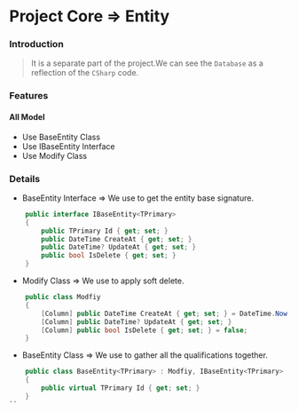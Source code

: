 # Project Core => Entity

### Introduction 
> It is a separate part of the project.We can see the `Database` as a reflection of the `CSharp` code.

### Features 
#### All Model 
- Use BaseEntity Class 
- Use IBaseEntity Interface  
- Use Modify Class 

### Details
- BaseEntity Interface => We use to get the entity base signature.
```cs
    public interface IBaseEntity<TPrimary>
    {
        public TPrimary Id { get; set; }
        public DateTime CreateAt { get; set; }
        public DateTime? UpdateAt { get; set; }
        public bool IsDelete { get; set; }
    }

```
- Modify Class => We use to apply soft delete.
```cs
    public class Modfiy
    {
        [Column] public DateTime CreateAt { get; set; } = DateTime.Now;
        [Column] public DateTime? UpdateAt { get; set; }
        [Column] public bool IsDelete { get; set; } = false;
    }

```
- BaseEntity Class => We use to gather all the qualifications together.
```cs
    public class BaseEntity<TPrimary> : Modfiy, IBaseEntity<TPrimary>
    {
        public virtual TPrimary Id { get; set; }
    }
``